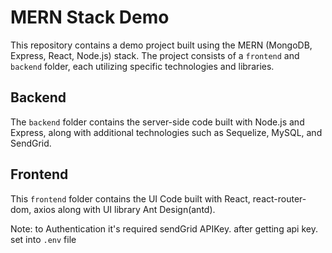 # MERN Stack Demo

This repository contains a demo project built using the MERN (MongoDB, Express, React, Node.js) stack. The project consists of a `frontend` and `backend` folder, each utilizing specific technologies and libraries.

## Backend

The `backend` folder contains the server-side code built with Node.js and Express, along with additional technologies such as Sequelize, MySQL, and SendGrid.

## Frontend

This `frontend` folder contains the UI Code built with React, react-router-dom, axios along with UI library Ant Design(antd).

Note: to Authentication it's required sendGrid APIKey. after getting api key. set into `.env` file
